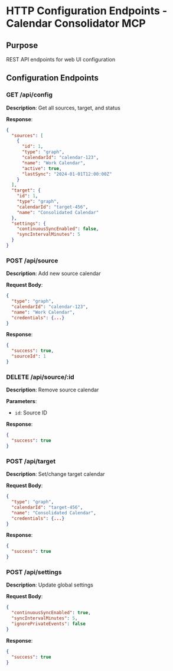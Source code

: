 # HTTP Configuration Endpoints - Calendar Consolidator MCP

## Purpose
REST API endpoints for web UI configuration

## Configuration Endpoints

### GET /api/config
**Description**: Get all sources, target, and status

**Response**:
```json
{
  "sources": [
    {
      "id": 1,
      "type": "graph",
      "calendarId": "calendar-123",
      "name": "Work Calendar",
      "active": true,
      "lastSync": "2024-01-01T12:00:00Z"
    }
  ],
  "target": {
    "id": 1,
    "type": "graph",
    "calendarId": "target-456",
    "name": "Consolidated Calendar"
  },
  "settings": {
    "continuousSyncEnabled": false,
    "syncIntervalMinutes": 5
  }
}
```

### POST /api/source
**Description**: Add new source calendar

**Request Body**:
```json
{
  "type": "graph",
  "calendarId": "calendar-123",
  "name": "Work Calendar",
  "credentials": {...}
}
```

**Response**:
```json
{
  "success": true,
  "sourceId": 1
}
```

### DELETE /api/source/:id
**Description**: Remove source calendar

**Parameters**:
- `id`: Source ID

**Response**:
```json
{
  "success": true
}
```

### POST /api/target
**Description**: Set/change target calendar

**Request Body**:
```json
{
  "type": "graph",
  "calendarId": "target-456",
  "name": "Consolidated Calendar",
  "credentials": {...}
}
```

**Response**:
```json
{
  "success": true
}
```

### POST /api/settings
**Description**: Update global settings

**Request Body**:
```json
{
  "continuousSyncEnabled": true,
  "syncIntervalMinutes": 5,
  "ignorePrivateEvents": false
}
```

**Response**:
```json
{
  "success": true
}
```

